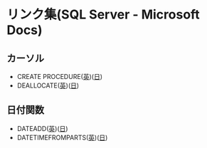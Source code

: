 # リンク集(SQL Server - Microsoft Docs)

## カーソル

- CREATE PROCEDURE([英](https://docs.microsoft.com/en-us/sql/t-sql/statements/create-procedure-transact-sql?view=sql-server-ver15))([日](https://docs.microsoft.com/ja-jp/sql/t-sql/statements/create-procedure-transact-sql?view=sql-server-ver15))
- DEALLOCATE([英](https://docs.microsoft.com/en-us/sql/t-sql/language-elements/deallocate-transact-sql?view=sql-server-ver15))([日](https://docs.microsoft.com/ja-jp/sql/t-sql/language-elements/deallocate-transact-sql?view=sql-server-ver15))

## 日付関数

- DATEADD([英](https://docs.microsoft.com/en-us/sql/t-sql/functions/dateadd-transact-sql?view=sql-server-ver15))([日](https://docs.microsoft.com/ja-jp/sql/t-sql/functions/dateadd-transact-sql?view=sql-server-ver15))
- DATETIMEFROMPARTS([英](https://docs.microsoft.com/en-us/sql/t-sql/functions/datetimefromparts-transact-sql?view=sql-server-ver15))([日](https://docs.microsoft.com/ja-jp/sql/t-sql/functions/datetimefromparts-transact-sql?view=sql-server-ver15))


